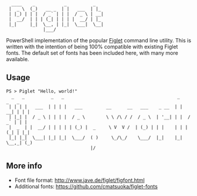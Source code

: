 ~~~
  ____    _           _          _   
 |  _ \  (_)   __ _  | |   ___  | |_ 
 | |_) | | |  / _` | | |  / _ \ | __|
 |  __/  | | | (_| | | | |  __/ | |_ 
 |_|     |_|  \__, | |_|  \___|  \__|
              |___/                  
~~~

PowerShell implementation of the popular [Figlet](http://www.figlet.org/) command line utility. This is written with the intention of being 100% compatible with existing Figlet fonts. The default set of fonts has been included here, with many more available.

## Usage

~~~
PS > Piglet "Hello, world!"
  _   _          _   _                                           _       _   _ 
 | | | |   ___  | | | |   ___         __      __   ___    _ __  | |   __| | | |
 | |_| |  / _ \ | | | |  / _ \        \ \ /\ / /  / _ \  | '__| | |  / _` | | |
 |  _  | |  __/ | | | | | (_) |  _     \ V  V /  | (_) | | |    | | | (_| | |_|
 |_| |_|  \___| |_| |_|  \___/  ( )     \_/\_/    \___/  |_|    |_|  \__,_| (_)
                                |/                                             
~~~

## More info
* Font file format: http://www.jave.de/figlet/figfont.html
* Additional fonts: https://github.com/cmatsuoka/figlet-fonts
